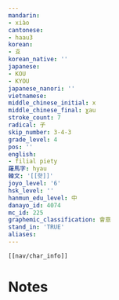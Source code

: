 ```yaml
---
mandarin:
- xiào
cantonese:
- haau3
korean:
- 효
korean_native: ''
japanese:
- KOU
- KYOU
japanese_nanori: ''
vietnamese:
middle_chinese_initial: x
middle_chinese_final: ɣau
stroke_count: 7
radical: 子
skip_number: 3-4-3
grade_level: 4
pos: ''
english:
- filial piety
羅馬字: hyau
韓文: '[[햣]]'
joyo_level: '6'
hsk_level: ''
hanmun_edu_level: 中
danayo_id: 4074
mc_id: 225
graphemic_classification: 會意
stand_in: 'TRUE'
aliases:
---
```

```meta-bind-embed
[[nav/char_info]]
```

# Notes
